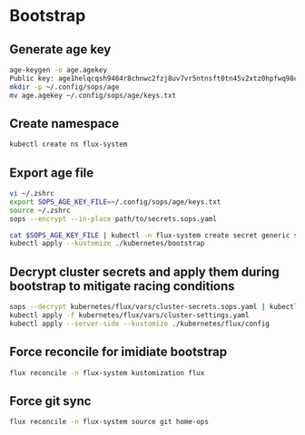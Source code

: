 # Bootstrap

## Generate age key
```bash
age-keygen -o age.agekey
Public key: age1helqcqsh9464r8chnwc2fzj8uv7vr5ntnsft0tn45v2xtz0hpfwq98cmsg
mkdir -p ~/.config/sops/age
mv age.agekey ~/.config/sops/age/keys.txt
```

## Create namespace
```bash
kubectl create ns flux-system
```

## Export age file
```bash
vi ~/.zshrc
export SOPS_AGE_KEY_FILE=~/.config/sops/age/keys.txt
source ~/.zshrc
sops --encrypt --in-place path/to/secrets.sops.yaml
```

```bash
cat $SOPS_AGE_KEY_FILE | kubectl -n flux-system create secret generic sops-age --from-file=age.agekey=/dev/stdin
kubectl apply --kustomize ./kubernetes/bootstrap
```

## Decrypt cluster secrets and apply them during bootstrap to mitigate racing conditions
```bash
sops --decrypt kubernetes/flux/vars/cluster-secrets.sops.yaml | kubectl apply -f -
kubectl apply -f kubernetes/flux/vars/cluster-settings.yaml
kubectl apply --server-side --kustomize ./kubernetes/flux/config
```

## Force reconcile for imidiate bootstrap
```bash
flux reconcile -n flux-system kustomization flux
```

## Force git sync 
```bash
flux reconcile -n flux-system source git home-ops
```
